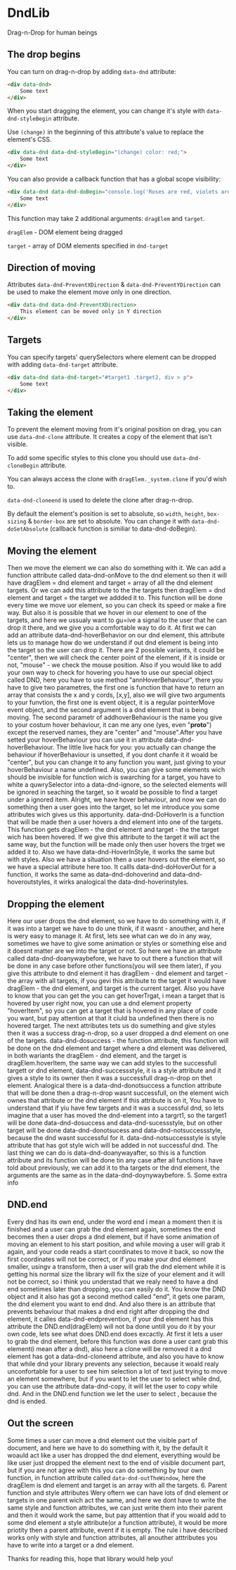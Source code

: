 # DndLib

Drag-n-Drop for human beings

## The drop begins

You can turn on drag-n-drop by adding `data-dnd` attribute:

```html
<div data-dnd>
    Some text
</div>
```

When you start dragging the element, you can change it's style with `data-dnd-styleBegin` attribute.

Use `(change)` in the beginning of this attribute's value to replace the element's CSS.

```html
<div data-dnd data-dnd-styleBegin="(change) color: red;">
    Some text
</div>
```

You can also provide a callback function that has a global scope visibility:

```html
<div data-dnd data-dnd-doBegin="console.log('Roses are red, violets are blue...')">
    Some text
</div>
```

This function may take 2 additional arguments: `dragElem` and `target`.

`dragElem` - DOM element being dragged

`target` - array of DOM elements specified in `dnd-target`

## Direction of moving

Attributes `data-dnd-PreventXDirection` & `data-dnd-PreventYDirection` can be used to make the element move only in one direction.

```html
<div data-dnd data-dnd-PreventXDirection>
    This element can be moved only in Y direction
</div>
```

## Targets

You can specify targets' querySelectors where element can be dropped with adding `data-dnd-target` attribute.

```html
<div data-dnd data-dnd-target="#target1 .target2, div > p">
    Some text
</div>
```

## Taking the element

To prevent the element moving from it's original position on drag,
you can use `data-dnd-clone` attribute. It creates a copy of the element that isn't visible.

To add some specific styles to this clone you should use
`data-dnd-cloneBegin` attribute.

You can always access the clone with `dragElem._system.clone` if
you'd wish to.

`data-dnd-cloneend` is used to delete the clone after drag-n-drop.

By default the element's position is set to absolute, so `width`, `height`, `box-sizing` & `border-box` are set to absolute. You can change it with `data-dnd-doSetAbsolute` (callback function is similiar to data-dnd-doBegin).

##  Moving the element

Then we move the element we can also do something with it. We can add a function attribute called data-dnd-onMove to the dnd element so then it will have dragElem = dnd element and target = array of all the dnd element targets. Or we can add this attribute to the the targets then dragElem = dnd element and target = the target we addded it to. This function will be done every time we move uor element, so you can check its speed or make a fire way. But also it is possible that we hover in our element to one of the targets, and here we ussualy want to gu=ive a signal to the user that he can drop it there, and we give you a comfortable way to do it. At first we can add an attribute data-dnd-hoverBehavior on our dnd element, this attribute lets us to manage how do we understand if out dnd element is being into the target so the user can drop it. There are 2 possible variants, it could be "center", then we will check the center point of the element, if it is inside or not, "mouse" - we check the mouse position. Also if you would like to add your own way to check for hovering you have to use our special object called DND, here you have to use method "annHoverBehaviour", there you have to give two parametres, the first one is function that have to return an array that consists the x and y cords, [x,y], also we will give two arguments to your funvtion, the first one is event object, it is a regular pointerMove event object, and the second argument is a dnd element that is being moving. The second parametr of addhoverBehaviour is the name you give to your costum hover behaviour, it can me any one (yes, even "**proto**") except the reserved names, they are "center" and "mouse".After you have setted your hoverBehaviour you can use it in attribute data-dnd-hoverBehaviour. The little live hack for you: you actually can change the behaviour if hoverBehaviour is unsetted, if you dont chanfe it it woald be "center", but you can change it to any function you want, just giving to your hoverBehaviour a name undefined. Also, you can give some elements wich should be invisible for function wich is swarching for a target, you have to white a quwrySelector into a data-dnd-ignore, so the selected elements will be ignored in seaching the target, so it woald be possible to find a target under a ignored item. Alright, we have hover behaviour, and now we can do something then a user goes into the target, so let me introduce you some attributes wich gives us this apportunity. data-dnd-DoHoverIn is a function that will be made then a user hovers a dnd element into one of the targets. This function gets dragElem - the dnd element and target - the the target wich has been hovered. If we give this attribute to the target it will act the same way, but the function will be made only then user hovers the trget we added it to. Also we have data-dnd-HoverInStyle, it works the same but with styles. Also we have a situation then a user hovers out the element, so we have a special attribute here too. It callls data-dnd-doHoverOut for a function, it works the same as data-dnd-dohoverind and data-dnd-hoveroutstyles, it wirks analogical the data-dnd-hoverinstyles.

## Dropping the element

Here our user drops the dnd element, so we have to do something with it, if it was into a target we have to do une think, if it wasnt - anouther, and here is wery easy to manage it. At first, lets see what can we do in any way, sometimes we have to give some animation or styles or something else and it doesnt matter are we into the target or not. So here we have an attribute called data-dnd-doanywaybefore, we have to out there a function that will be done in any case before other functions(you will see them later), if you give this attribute to dnd element it has dragElem - dnd element and target - the array with all targets, if you gevi this attribute to the target it would have dragElem - the dnd element, and target is the current target. Also you have to know that you can get the you can get hoverTrgat, i mean a target that is hovered by user right now, you can use a dnd element property "hoverItem", so you can get a target that is hovered in any place of code you want, but pay attention at that it ciuld ba undefined then there is no hovered target. The next attributes tets us do sumething and give styles then it was a success drag-n-drop, so a user dropped a dnd element on one of the targets. data-dnd-dosuccess - the function attribute, this function will be done on the dnd element and target where a dnd element was delivered, in both wariants the dragElem - dnd element, and the target is dragElem.hoverItem, the same way we can add styles to the successfull targett or dnd element, data-dnd-successstyle, it is a style attribute and it gives a style to its owner then it was a successfull drag-n-drop on thet element. Analogical there is a data-dnd-donotsuccess a function attribute that will be done then a drag-n-drop wasnt successfull, on the element wich ownes that attribute or the dnd element if this attribute is on it, You have to understand that if yiu have few targets and it was a successful dnd, so lets imagine that a user has moved the dnd-element into a targrt1, so the target1 will be done data-dnd-dosuccess and data-dnd-sucessstyle, but on other target will be done data-dnd-donotsucess and data-dnd-notsuccessstyle, because the dnd wasnt successful for it. data-dnd-notsuccessstyle is style attribute that has got style wich will be added in not successful dnd. The last thing we can do is data-dnd-doanywayafter, so this is a function attribute and its function will be done tin any case after all functions i have told about previously, we can add it to tha targets or the dnd element, the arguments are the same as in the data-dnd-doynywaybefore. 5. Some extra info

## DND.end

Every dnd has its own end, under the word end i mean a moment then it is finished and a user can grab the dnd element again, sometimes the end becomes then a user drops a dnd element, but if have some animation of moving an element to his start position, and while moving a user will grab it again, and your code reads a start coordinates to move it back, so now the first coordinates will not be correct, or if you make your dnd element smaller, usingv a transform, then a user will grab the dnd element while it is getting his normal size the library will fix the size of your element and it will not be correct, so i think you understad that we realy need to have a dnd end sometimes later than dropping, you can easily do it. You know the DND object and it also has got a second method called "end", it gets one param, the dnd element you want to end dnd. And also there is an attribute that prevents behaviour that makes a dnd end right after dropping the dnd element, it calles data-dnd-endprevention, if your dnd element has this attribute the DND.end(dragElem) will not ba done untill you do it by your own code, lets see what does DND.end does excactly. At first it lets a user to grab the dnd element, before this function was done a user cant grab this element(i mean after a dnd), also here a clone will be removed it a dnd element has got a data-dnd-cloneend attribute, and also you have to know that while dnd your library prevents any selection, because it woald realy unconfortable for a user to see him selection a lot of text just trying to move an element somewhere, but if you want to let the user to select while dnd, you can use the attribute data-dnd-copy, it will let the user to copy while dnd. And in the DND.end function we let the user to select , because the dnd is ended.

## Out the screen

Some times a user can move a dnd element out the visible part of document, and here we have to do something with it, by the default it woauld act like a user has dropped the dnd element, everything would be like user just dropped the element next to the end of visible document part, but if you are not agree with this you can do something by tour own function, in function attribute called `data-dnd-outTheWindow`, here the dragElem is dnd element and target is an array with all the targets. 6. Parent function and style attributes
Wery oftern we can have lots of dnd element or targets in one parent wich act the same, and here we dont have to write the same style and function attributes, we can just write them into their parent and then it would work the same, but pay atttention that if you woald add to some dnd element a style attribute(or a function attribute), it would be more priotity then a parent attribute, event if it is empty. The rule i have described works only with style and function attributes, all anouther atttributes you have to write into a target or a dnd element.

Thanks for reading this, hope that library would help you!
